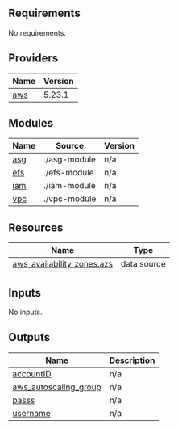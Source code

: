 ## Requirements

No requirements.

## Providers

| Name | Version |
|------|---------|
| <a name="provider_aws"></a> [aws](#provider\_aws) | 5.23.1 |

## Modules

| Name | Source | Version |
|------|--------|---------|
| <a name="module_asg"></a> [asg](#module\_asg) | ./asg-module | n/a |
| <a name="module_efs"></a> [efs](#module\_efs) | ./efs-module | n/a |
| <a name="module_iam"></a> [iam](#module\_iam) | ./iam-module | n/a |
| <a name="module_vpc"></a> [vpc](#module\_vpc) | ./vpc-module | n/a |

## Resources

| Name | Type |
|------|------|
| [aws_availability_zones.azs](https://registry.terraform.io/providers/hashicorp/aws/latest/docs/data-sources/availability_zones) | data source |

## Inputs

No inputs.

## Outputs

| Name | Description |
|------|-------------|
| <a name="output_accountID"></a> [accountID](#output\_accountID) | n/a |
| <a name="output_aws_autoscaling_group"></a> [aws\_autoscaling\_group](#output\_aws\_autoscaling\_group) | n/a |
| <a name="output_passs"></a> [passs](#output\_passs) | n/a |
| <a name="output_username"></a> [username](#output\_username) | n/a |

